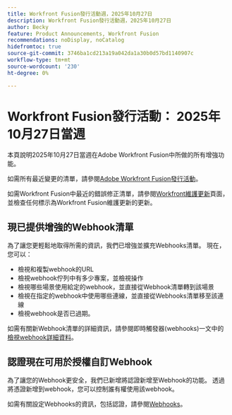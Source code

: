 ```yaml
---
title: Workfront Fusion發行活動週，2025年10月27日
description: Workfront Fusion發行活動週，2025年10月27日
author: Becky
feature: Product Announcements, Workfront Fusion
recommendations: noDisplay, noCatalog
hidefromtoc: true
source-git-commit: 3746ba1cd213a19a042da1a30b0d57bd1140907c
workflow-type: tm+mt
source-wordcount: '230'
ht-degree: 0%

---
```


# Workfront Fusion發行活動： 2025年10月27日當週

本頁說明2025年10月27日當週在Adobe Workfront Fusion中所做的所有增強功能。

如需所有最近變更的清單，請參閱[Adobe Workfront Fusion發行活動](/help/workfront-fusion/fusion-product-releases/fusion-release-activity.md)。

如需Workfront Fusion中最近的錯誤修正清單，請參閱[Workfront維護更新](https://experienceleague.adobe.com/en/docs/workfront-known-issues/releases/current-updates)頁面，並檢查任何標示為Workfront Fusion維護更新的更新。

## 現已提供增強的Webhook清單

為了讓您更輕鬆地取得所需的資訊，我們已增強並擴充Webhooks清單。 現在，您可以：

* 檢視和複製webhook的URL
* 檢視webhook佇列中有多少專案，並檢視操作
* 檢視哪些場景使用給定的webhook，並直接從Webhook清單轉到該場景
* 檢視在指定的webhook中使用哪些連線，並直接從Webhooks清單移至該連線
* 檢視webhook是否已過期。

如需有關新Webhook清單的詳細資訊，請參閱即時觸發器(webhooks)一文中的[檢視webhook詳細資料](/help/workfront-fusion/references/modules/webhooks-reference.md#view-webhook-details)。

## 認證現在可用於授權自訂Webhook

為了讓您的Webhook更安全，我們已新增將認證新增至Webhook的功能。 透過將憑證新增到webhook，您可以控制誰有權使用該webhook。

如需有關設定Webhooks的資訊，包括認證，請參閱[Webhooks](/help/workfront-fusion/references/apps-and-modules/universal-connectors/webhooks-updated.md)。


